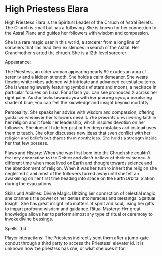 # High Priestess Elara

 High Priestess Elara is the Spiritual Leader of the Chruch of Astral Beliefs. The Church is small but has a following. She is known for her connection to the Astral Plane and guides her followers with wisdom and compassion.

 She is a rare magic user in this world, a sorcerer from a long line of sorcerers that has lead their existences in search of the Astral. Her Grandmother started the chruch. She is a 12th level sorcerer.

 Appearance:

 The Priestess, an older woman appearing nearly 90 exudes an aura of serenity and a hidden strength. She holds a calm demeanor. She wears flowing white robes adorned with intricate and advanced celestial patterns. She is wearing jewerly featuring symbols of stars and moons, a necklace in particular focuses on Luna. For a flash you can see pronouced X across her right palm. As she looks towards you with her piercing eyes, a perplexing shade of blue, you can feel the knowledge and insight beyond mortality.

 Personality:
 She speaks her advice with wisdom and compassion, offering guidance whenever her followers need it. She presents unwaivering faith in her religion and it fuels her leadership, which inspires devotion on her followers. She doesn't hide her past or her deep mistakes and instead uses them to teach. She often discusses new ideas that even conflict with her religion and beliefs but shares them nontheless. She holds a strength inside her that few possess.

 Flaws and History:
 When she was first born into the Chruch she couldn't feel any connection to the Deities and didn't believe of their existence. A different time when most lived on Earth and thought towards science and the abandonment of religion. When it was her turn to inherit the religion she neglected it and most of the followers turned away until she felt an awakening on her first time heading into space on the Earth Orbital Station during the evacuations.
 
 Skills and Abilities:
 Divine Magic: Ultizing her connection of celestial magic she channels the power of her deities into miracles and blessings.
 Spiritual Insight: She has great insight into matters of spirit and soul, using her gifts to impart profound wisdom and guidance.
 Ritual Mastery: Her great knowledge allows her to perform almost any type of ritual or ceremony to invoke divine blessings.

 Spells:
 tbd

 Player interactions: The Priestess indirectly sent them after a jump-gate conduit through a third party to access the Priestess' elevator id. It is unknown how the priestess has one, or what she uses it for.